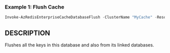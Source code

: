 ### Example 1: Flush Cache
```powershell
Invoke-AzRedisEnterpriseCacheDatabaseFlush -ClusterName "MyCache" -ResourceGroupName "MyResourceGroup" -Id @("Mydatabase1") , @("MyLinkedDatabase1")
```

## DESCRIPTION
Flushes all the keys in this database and also from its linked databases.
